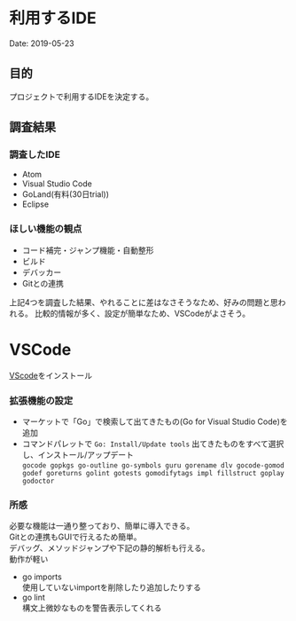 # 利用するIDE

Date: 2019-05-23

## 目的
プロジェクトで利用するIDEを決定する。


## 調査結果

### 調査したIDE
* Atom  
* Visual Studio Code  
* GoLand(有料(30日trial))
* Eclipse

### ほしい機能の観点
* コード補完・ジャンプ機能・自動整形
* ビルド
* デバッカー
* Gitとの連携

上記4つを調査した結果、やれることに差はなさそうなため、好みの問題と思われる。
比較的情報が多く、設定が簡単なため、VSCodeがよさそう。  


# VSCode

[VScode](https://code.visualstudio.com/)をインストール  
### 拡張機能の設定
* マーケットで「Go」で検索して出てきたもの(Go for Visual Studio Code)を追加  
* コマンドパレットで `Go: Install/Update tools`
出てきたものをすべて選択し、インストール/アップデート  
`
gocode
gopkgs
go-outline
go-symbols
guru
gorename
dlv
gocode-gomod
godef
goreturns
golint
gotests
gomodifytags
impl
fillstruct
goplay
godoctor
`  

### 所感
必要な機能は一通り整っており、簡単に導入できる。  
Gitとの連携もGUIで行えるため簡単。  
デバッグ、メソッドジャンプや下記の静的解析も行える。  
動作が軽い
* go imports  
使用していないimportを削除したり追加したりする
* go lint  
構文上微妙なものを警告表示してくれる

